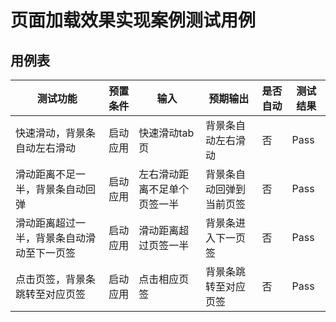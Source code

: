 # 页面加载效果实现案例测试用例

## 用例表

| 测试功能         | 预置条件                      | 输入            | 预期输出                                                | 是否自动 | 测试结果 |
|--------------|---------------------------|---------------|-----------------------------------------------------|------|------|
| 快速滑动，背景条自动左右滑动  | 	启动应用 | 	快速滑动tab页	 | 背景条自动左右滑动 | 否    | Pass |
| 滑动距离不足一半，背景条自动回弹       | 	启动应用                 | 	左右滑动距离不足单个页签一半        | 背景条自动回弹到当前页签                                          | 否    | Pass |
| 滑动距离超过一半，背景条自动滑动至下一页签       | 	启动应用                 | 	滑动距离超过页签一半        | 背景条进入下一页签                                          | 否    | Pass |
| 点击页签，背景条跳转至对应页签       | 	启动应用                 | 	点击相应页签         | 背景条跳转至对应页签                                        | 否    | Pass |